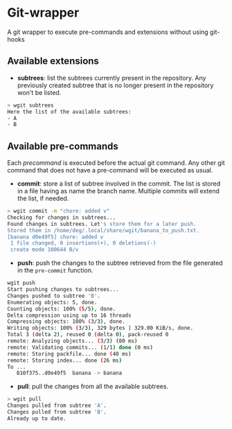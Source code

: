 # Git-wrapper
A git wrapper to execute pre-commands and extensions without using git-hooks

## Available extensions

- **subtrees**: list the subtrees currently present in the repository. Any previously created subtree that is no longer present in the repository won't be listed.

```bash
> wgit subtrees
Here the list of the available subtrees:
- A
- B
```
## Available pre-commands
Each *precommand* is executed before the actual git command. Any other git command that does not have a pre-command will be executed as usual.

- **commit**: store a list of subtree involved in the commit. The list is stored in a file having as name the branch name. Multiple commits will extend the list, if needed.

```bash
> wgit commit -m "chore: added v"
Checking for changes in subtrees...
Found changes in subtrees. Let's store them for a later push.
Stored them in /home/deg/.local/share/wgit/banana_to_push.txt.
[banana d0e49f5] chore: added v
 1 file changed, 0 insertions(+), 0 deletions(-)
 create mode 100644 B/v
```

- **push**: push the changes to the subtree retrieved from the file generated in the `pre-commit` function.


```bash 
wgit push
Start pushing changes to subtrees...
Changes pushed to subtree 'B'.
Enumerating objects: 5, done.
Counting objects: 100% (5/5), done.
Delta compression using up to 16 threads
Compressing objects: 100% (3/3), done.
Writing objects: 100% (3/3), 329 bytes | 329.00 KiB/s, done.
Total 3 (delta 2), reused 0 (delta 0), pack-reused 0
remote: Analyzing objects... (3/3) (80 ms)
remote: Validating commits... (1/1) done (0 ms)
remote: Storing packfile... done (40 ms)
remote: Storing index... done (26 ms)
To ...
   810f375..d0e49f5  banana -> banana
```

- **pull**: pull the changes from all the available subtrees.

```bash
> wgit pull
Changes pulled from subtree 'A'.
Changes pulled from subtree 'B'.
Already up to date.
```